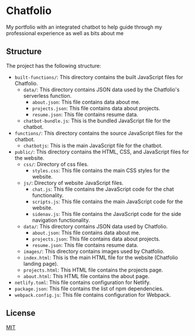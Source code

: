 # Chatfolio

My portfolio with an integrated chatbot to help guide through my professional experience as well as bits about me

## Structure

The project has the following structure:

- `built-functions/`: This directory contains the built JavaScript files for Chatfolio.
    - `data/`: This directory contains JSON data used by the Chatfolio's serverless function.
        - `about.json`: This file contains data about me.
        - `projects.json`: This file contains data about projects.
        - `resume.json`: This file contains resume data.
    - `chatbot-bundle.js`: This is the bundled JavaScript file for the chatbot.
- `functions/`: This directory contains the source JavaScript files for the chatbot.
    - `chatbotjs`: This is the main JavaScript file for the chatbot.
- `public/`: This directory contains the HTML, CSS, and JavaScript files for the website.
    - `css/`: Directory of css files.
        - `styles.css`: This file contains the main CSS styles for the website.
    - `js/`: Directory of website JavaScript files.
        - `chat.js`: This file contains the JavaScript code for the chat functionality.
        - `scripts.js`: This file contains the main JavaScript code for the website.
        - `sidenav.js`: This file contains the JavaScript code for the side navigation functionality.
    - `data/`: This directory contains JSON data used by Chatfolio.
        - `about.json`: This file contains data about me.
        - `projects.json`: This file contains data about projects.
        - `resume.json`: This file contains resume data.
    - `images/`: This directory contains images used by Chatfolio.
    - `index.html`: This is the main HTML file for the website (Chatfolio landing page).
    - `projects.html`: This HTML file contains the projects page.
    - `about.html`: This HTML file contains the about page.
- `netlify.toml`: This file contains configuration for Netlify.
- `package.json`: This file contains the list of npm dependencies.
- `webpack.config.js`: This file contains configuration for Webpack.

## License

[MIT](https://choosealicense.com/licenses/mit/)
